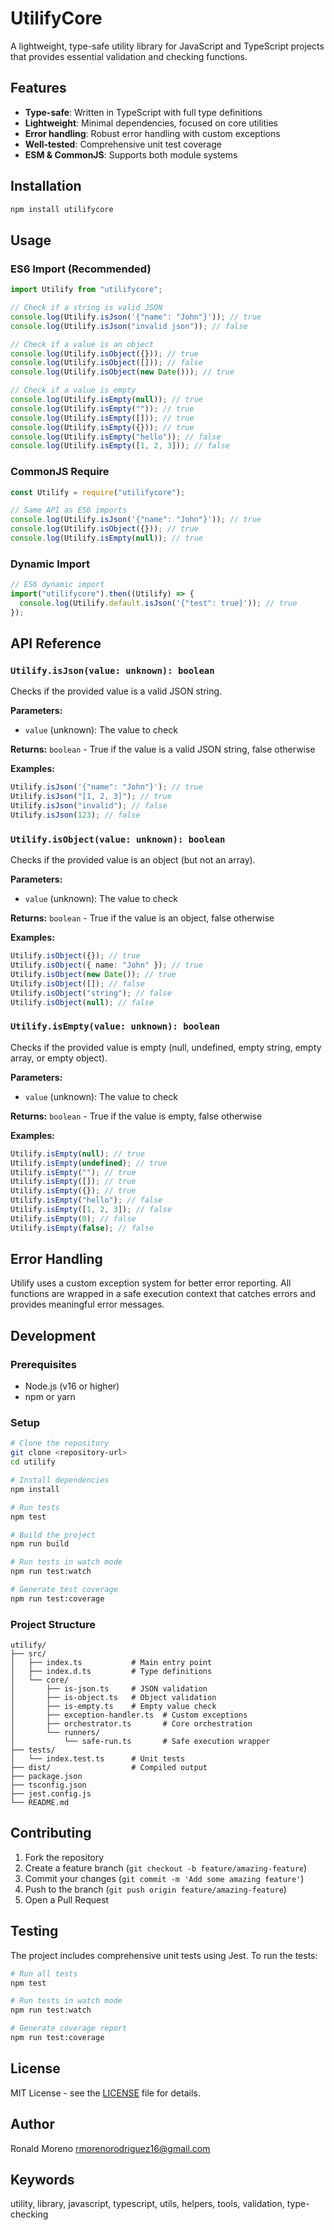 # UtilifyCore

A lightweight, type-safe utility library for JavaScript and TypeScript projects that provides essential validation and checking functions.

## Features

- **Type-safe**: Written in TypeScript with full type definitions
- **Lightweight**: Minimal dependencies, focused on core utilities
- **Error handling**: Robust error handling with custom exceptions
- **Well-tested**: Comprehensive unit test coverage
- **ESM & CommonJS**: Supports both module systems

## Installation

```bash
npm install utilifycore
```

## Usage

### ES6 Import (Recommended)

```typescript
import Utilify from "utilifycore";

// Check if a string is valid JSON
console.log(Utilify.isJson('{"name": "John"}')); // true
console.log(Utilify.isJson("invalid json")); // false

// Check if a value is an object
console.log(Utilify.isObject({})); // true
console.log(Utilify.isObject([])); // false
console.log(Utilify.isObject(new Date())); // true

// Check if a value is empty
console.log(Utilify.isEmpty(null)); // true
console.log(Utilify.isEmpty("")); // true
console.log(Utilify.isEmpty([])); // true
console.log(Utilify.isEmpty({})); // true
console.log(Utilify.isEmpty("hello")); // false
console.log(Utilify.isEmpty([1, 2, 3])); // false
```

### CommonJS Require

```javascript
const Utilify = require("utilifycore");

// Same API as ES6 imports
console.log(Utilify.isJson('{"name": "John"}')); // true
console.log(Utilify.isObject({})); // true
console.log(Utilify.isEmpty(null)); // true
```

### Dynamic Import

```javascript
// ES6 dynamic import
import("utilifycore").then((Utilify) => {
  console.log(Utilify.default.isJson('{"test": true}')); // true
});
```

## API Reference

### `Utilify.isJson(value: unknown): boolean`

Checks if the provided value is a valid JSON string.

**Parameters:**

- `value` (unknown): The value to check

**Returns:** `boolean` - True if the value is a valid JSON string, false otherwise

**Examples:**

```typescript
Utilify.isJson('{"name": "John"}'); // true
Utilify.isJson("[1, 2, 3]"); // true
Utilify.isJson("invalid"); // false
Utilify.isJson(123); // false
```

### `Utilify.isObject(value: unknown): boolean`

Checks if the provided value is an object (but not an array).

**Parameters:**

- `value` (unknown): The value to check

**Returns:** `boolean` - True if the value is an object, false otherwise

**Examples:**

```typescript
Utilify.isObject({}); // true
Utilify.isObject({ name: "John" }); // true
Utilify.isObject(new Date()); // true
Utilify.isObject([]); // false
Utilify.isObject("string"); // false
Utilify.isObject(null); // false
```

### `Utilify.isEmpty(value: unknown): boolean`

Checks if the provided value is empty (null, undefined, empty string, empty array, or empty object).

**Parameters:**

- `value` (unknown): The value to check

**Returns:** `boolean` - True if the value is empty, false otherwise

**Examples:**

```typescript
Utilify.isEmpty(null); // true
Utilify.isEmpty(undefined); // true
Utilify.isEmpty(""); // true
Utilify.isEmpty([]); // true
Utilify.isEmpty({}); // true
Utilify.isEmpty("hello"); // false
Utilify.isEmpty([1, 2, 3]); // false
Utilify.isEmpty(0); // false
Utilify.isEmpty(false); // false
```

## Error Handling

Utilify uses a custom exception system for better error reporting. All functions are wrapped in a safe execution context that catches errors and provides meaningful error messages.

## Development

### Prerequisites

- Node.js (v16 or higher)
- npm or yarn

### Setup

```bash
# Clone the repository
git clone <repository-url>
cd utilify

# Install dependencies
npm install

# Run tests
npm test

# Build the project
npm run build

# Run tests in watch mode
npm run test:watch

# Generate test coverage
npm run test:coverage
```

### Project Structure

```
utilify/
├── src/
│   ├── index.ts           # Main entry point
│   ├── index.d.ts         # Type definitions
│   └── core/
│       ├── is-json.ts     # JSON validation
│       ├── is-object.ts   # Object validation
│       ├── is-empty.ts    # Empty value check
│       ├── exception-handler.ts  # Custom exceptions
│       ├── orchestrator.ts       # Core orchestration
│       └── runners/
│           └── safe-run.ts       # Safe execution wrapper
├── tests/
│   └── index.test.ts      # Unit tests
├── dist/                  # Compiled output
├── package.json
├── tsconfig.json
├── jest.config.js
└── README.md
```

## Contributing

1. Fork the repository
2. Create a feature branch (`git checkout -b feature/amazing-feature`)
3. Commit your changes (`git commit -m 'Add some amazing feature'`)
4. Push to the branch (`git push origin feature/amazing-feature`)
5. Open a Pull Request

## Testing

The project includes comprehensive unit tests using Jest. To run the tests:

```bash
# Run all tests
npm test

# Run tests in watch mode
npm run test:watch

# Generate coverage report
npm run test:coverage
```

## License

MIT License - see the [LICENSE](LICENSE) file for details.

## Author

Ronald Moreno <rmorenorodriguez16@gmail.com>

## Keywords

utility, library, javascript, typescript, utils, helpers, tools, validation, type-checking

